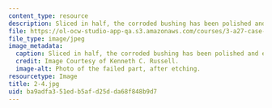 ```yaml
---
content_type: resource
description: Sliced in half, the corroded bushing has been polished and etched.
file: https://ol-ocw-studio-app-qa.s3.amazonaws.com/courses/3-a27-case-studies-in-forensic-metallurgy-fall-2007/ba9adfa351edb5afd25dda68f848b9d7_2-4.jpg
file_type: image/jpeg
image_metadata:
  caption: Sliced in half, the corroded bushing has been polished and etched.
  credit: Image Courtesy of Kenneth C. Russell.
  image-alt: Photo of the failed part, after etching.
resourcetype: Image
title: 2-4.jpg
uid: ba9adfa3-51ed-b5af-d25d-da68f848b9d7
---
```

